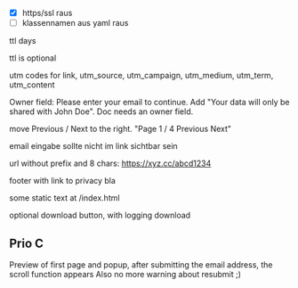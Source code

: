 - [x] https/ssl raus
- [ ] klassennamen aus yaml raus

ttl days

ttl is optional

utm codes for link, utm_source, utm_campaign, utm_medium, utm_term, utm_content

Owner field: Please enter your email to continue. Add "Your data will only be shared with John Doe".
Doc needs an owner field.

move Previous / Next to the right. "Page 1 / 4 Previous Next"

email eingabe sollte nicht im link sichtbar sein

url without prefix and 8 chars: https://xyz.cc/abcd1234

footer with link to privacy bla

some static text at /index.html

optional download button, with logging download

## Prio C

Preview of first page and popup, after submitting the email address, the scroll function appears
Also no more warning about resubmit ;)
